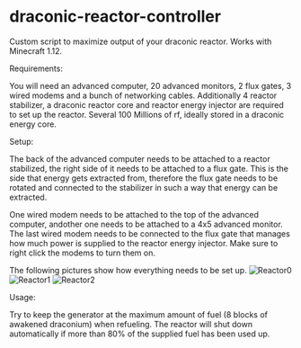 
# draconic-reactor-controller

Custom script to maximize output of your draconic reactor. Works with Minecraft 1.12.


Requirements:

You will need an advanced computer, 20 advanced monitors, 2 flux gates, 3 wired modems and a bunch of networking cables. 
Additionally 4 reactor stabilizer, a draconic reactor core and reactor energy injector are required to set up the reactor.
Several 100 Millions of rf, ideally stored in a draconic energy core.

Setup:

The back of the advanced computer needs to be attached to a reactor stabilized, the right side of it needs to be attached to a flux gate. This is the side that energy gets extracted from, therefore the flux gate needs to be rotated and connected to the stabilizer in such a way that energy can be extracted.

One wired modem needs to be attached to the top of the advanced computer, andother one needs to be attached to a 4x5 advanced monitor. The last wired modem needs to be connected to the flux gate that manages how much power is supplied to the reactor energy injector. Make sure to right click the modems to turn them on.

The following pictures show how everything needs to be set up.
![Reactor0](https://user-images.githubusercontent.com/964368/120327826-78d08780-c2ea-11eb-9a23-1d5af24aace6.png)
![Reactor1](https://user-images.githubusercontent.com/964368/120327835-7bcb7800-c2ea-11eb-857c-bfbde29165e0.png)
![Reactor2](https://user-images.githubusercontent.com/964368/120327840-7d953b80-c2ea-11eb-94f8-f7b23f7149c2.png)

Usage:

Try to keep the generator at the maximum amount of fuel (8 blocks of awakened draconium) when refueling. The reactor will shut down automatically if more than 80% of the supplied fuel has been used up. 
